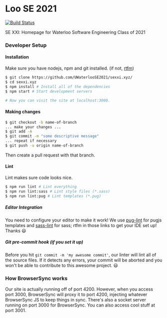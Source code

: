 # Loo SE 2021

[![Build Status](https://travis-ci.org/UWaterlooSE2021/sexxi.xyz.svg?branch=travis)](https://travis-ci.org/UWaterlooSE2021/sexxi.xyz)

SE XXI: Homepage for Waterloo Software Engineering Class of 2021

### Developer Setup

#### Installation

Make sure you have nodejs, npm and git installed. (if not, [rtfm](https://google.com))

```bash
$ git clone https://github.com/UWaterlooSE2021/sexxi.xyz/
$ cd sexxi.xyz
$ npm install # Install all of the dependencies
$ npm start # Start development servers

# Now you can visit the site at localhost:3000.
```

#### Making changes

```bash
$ git checkout -b name-of-branch
... make your changes ...
$ git add -A
$ git commit -m "some descriptive message"
... repeat if necessary
$ git push -u origin name-of-branch
```
Then create a pull request with that branch.

#### Lint

Lint makes sure code looks nice.

```bash
$ npm run lint # Lint everything
$ npm run lint:sass # Lint style files (*.sass)
$ npm run lint:pug # Lint templates (*.pug)
```

##### Editor Integration

You need to configure your editor to make it work! We use [pug-lint](https://github.com/pugjs/pug-lint#editor-integration)
for pugjs templates and [sass-lint](https://github.com/sasstools/sass-lint#ide-integration) for sass; rtfm in those links 
to get your IDE set up!
Thanks :smiley:

##### Git pre-commit hook (if you set it up)

Before you hit `git commit -m 'my awesome commit'`, our linter will lint all of the source files. If it detects any errors, your commit will be aborted and you won't be able to contribute to this awesome project. :smiley:

### How BrowserSync works
Our site is actually running off of port 4200. However, when you access port 3000, 
BrowserSync will proxy it to port 4200, injecting whatever BrowserSync JS to keep things in sync.
There's also a socket server running on port 3000 for BrowserSync.
You can also access cool stuff at port 3001.

